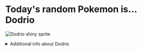 # Today's random Pokemon is... Dodrio

![Dodrio shiny sprite](https://raw.githubusercontent.com/PokeAPI/sprites/master/sprites/pokemon/shiny/85.png)

<details>
<summary>Additional info about Dodrio</summary>

| srpite type | image |
|------|------|
| back_default | ![Dodrio back_default sprite](https://raw.githubusercontent.com/PokeAPI/sprites/master/sprites/pokemon/back/85.png) |
| back_female | ![Dodrio back_female sprite](https://raw.githubusercontent.com/PokeAPI/sprites/master/sprites/pokemon/back/female/85.png) |
| back_shiny | ![Dodrio back_shiny sprite](https://raw.githubusercontent.com/PokeAPI/sprites/master/sprites/pokemon/back/shiny/85.png) |
| back_shiny_female | ![Dodrio back_shiny_female sprite](https://raw.githubusercontent.com/PokeAPI/sprites/master/sprites/pokemon/back/shiny/female/85.png) |
| front_default | ![Dodrio front_default sprite](https://raw.githubusercontent.com/PokeAPI/sprites/master/sprites/pokemon/85.png) |
| front_female | ![Dodrio front_female sprite](https://raw.githubusercontent.com/PokeAPI/sprites/master/sprites/pokemon/female/85.png) |
| front_shiny_female | ![Dodrio front_shiny_female sprite](https://raw.githubusercontent.com/PokeAPI/sprites/master/sprites/pokemon/shiny/female/85.png) | </details>
